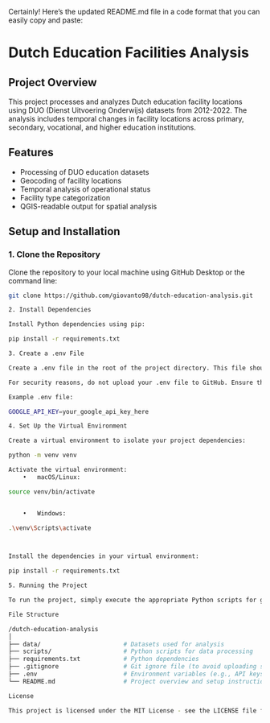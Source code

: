 Certainly! Here’s the updated README.md file in a code format that you can easily copy and paste:

# Dutch Education Facilities Analysis

## Project Overview
This project processes and analyzes Dutch education facility locations using DUO (Dienst Uitvoering Onderwijs) datasets from 2012-2022. The analysis includes temporal changes in facility locations across primary, secondary, vocational, and higher education institutions.

## Features
- Processing of DUO education datasets
- Geocoding of facility locations
- Temporal analysis of operational status
- Facility type categorization
- QGIS-readable output for spatial analysis

## Setup and Installation

### 1. Clone the Repository
Clone the repository to your local machine using GitHub Desktop or the command line:
```bash
git clone https://github.com/giovanto98/dutch-education-analysis.git

2. Install Dependencies

Install Python dependencies using pip:

pip install -r requirements.txt

3. Create a .env File

Create a .env file in the root of the project directory. This file should contain sensitive information like your API key.

For security reasons, do not upload your .env file to GitHub. Ensure that it is included in .gitignore to prevent it from being tracked by Git.

Example .env file:

GOOGLE_API_KEY=your_google_api_key_here

4. Set Up the Virtual Environment

Create a virtual environment to isolate your project dependencies:

python -m venv venv

Activate the virtual environment:
	•	macOS/Linux:

source venv/bin/activate


	•	Windows:

.\venv\Scripts\activate



Install the dependencies in your virtual environment:

pip install -r requirements.txt

5. Running the Project

To run the project, simply execute the appropriate Python scripts for geocoding and processing datasets, as described in the repository’s scripts directory.

File Structure

/dutch-education-analysis
│
├── data/                       # Datasets used for analysis
├── scripts/                    # Python scripts for data processing
├── requirements.txt            # Python dependencies
├── .gitignore                  # Git ignore file (to avoid uploading sensitive files)
├── .env                        # Environment variables (e.g., API keys)
└── README.md                   # Project overview and setup instructions

License

This project is licensed under the MIT License - see the LICENSE file for details.
